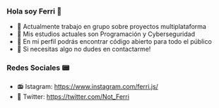 ### Hola soy Ferri 👋

- 🔭 Actualmente trabajo en grupo sobre proyectos multiplataforma
- 🌱 Mis estudios actuales son Programación y Cyberseguridad
- 🤔 En mi perfil podrás encontrar código abierto para todo el público
- 💬 Si necesitas algo no dudes en contactarme!

### Redes Sociales 📟

- 📻 Istagram: https://www.instagram.com/ferri.js/
- 🔎 Twitter: https://twitter.com/Not_Ferri
